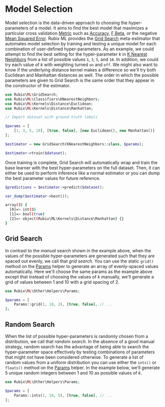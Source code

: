 # Model Selection
Model selection is the data-driven approach to choosing the hyper-parameters of a model. It aims to find the best model that maximizes a particular cross validation [Metric](cross-validation/metrics/api.md) such as [Accuracy](cross-validation/metrics/accuracy.md), [F Beta](cross-validation/metrics/f-beta.md), or the negative [Mean Squared Error](cross-validation/metrics/mean-squared-error.md). Rubix ML provides the [Grid Search](grid-search.md) meta-estimator that automates model selection by training and testing a unique model for each combination of user-defined hyper-parameters. As an example, we could attempt to find the best setting for the hyper-parameter *k* in [K Nearest Neighbors](classifiers/k-nearest-neighbors.md) from a list of possible values `1`, `3`, `5`, and `10`. In addition, we could try each value of *k* with weighting turned `on` and `off`. We might also want to know if the underlying distance kernel makes a difference so we'll try both Euclidean and Manhattan distances as well. The order in which the possible parameters are given to Grid Search is the same order that they appear in the constructor of the estimator.

```php
use Rubix\ML\GridSearch;
use Rubix\ML\Classifiers\KNearestNeighbors;
use Rubix\ML\Kernels\Distance\Euclidean;
use Rubix\ML\Kernels\Distance\Manhattan;

// Import dataset with ground-truth labels

$params = [
    [1, 3, 5, 10], [true, false], [new Euclidean(), new Manhattan()]
];

$estimator = new GridSearch(KNearestNeighbors::class, $params);

$estimator->train($dataset);
```

Once training is complete, Grid Search will automatically wrap and train the base learner with the best hyper-parameters on the full dataset. Then, it can either be used to perform inference like a normal estimator or you can dump the best parameter values for future reference.

```php
$predictions = $estimator->predict($dataset);
```

```php
var_dump($estimator->best());
```

```sh
array(3) {
  [0]=> int(3)
  [1]=> bool(true)
  [2]=> object(Rubix\ML\Kernels\Distance\Manhattan) {}
}
```

## Grid Search
In contrast to the *manual* search shown in the example above, when the values of the possible hyper-parameters are generated such that they are spaced out evenly, we call that *grid search*. You can use the static `grid()` method on the [Params](other/helpers/params.md) helper to generate an array of evenly-spaced values automatically. Here we'll choose the same params as the example above except that instead of choosing the values of *k* manually, we'll generate a grid of values between 1 and 10 with a grid spacing of 2.

```php
use Rubix\ML\Other\Helpers\Params;

$params = [
    Params::grid(1, 10, 2), [true, false], // ...
];
```

## Random Search
When the list of possible hyper-parameters is randomly chosen from a distribution, we call that *random search*. In the absence of a good manual strategy, random search has the advantage of being able to search the hyper-parameter space effectively by testing combinations of parameters that might not have been considered otherwise. To generate a list of random values from a uniform distribution you can use either the `ints()` or `floats()` method on the [Params](other/helpers/params.md) helper. In the example below, we'll generate 5 unique random integers between 1 and 10 as possible values of *k*.

```php
use Rubix\ML\Other\Helpers\Params;

$params = [
    Params::ints(1, 10, 5), [true, false], // ...
];
```